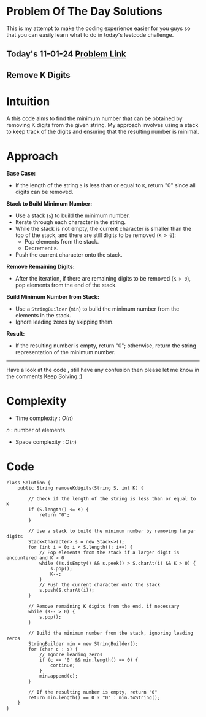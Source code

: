 # Problem Of The Day Solutions

This is my attempt to make the coding experience easier for you guys so that you can easily learn what to do in today's leetcode challenge.

## Today's 11-01-24 [Problem Link](https://www.geeksforgeeks.org/problems/remove-k-digits/1)
## Remove K Digits

# Intuition
<!-- Describe your first thoughts on how to solve this problem. -->
A this code aims to find the minimum number that can be obtained by removing K digits from the given string. My approach involves using a stack to keep track of the digits and ensuring that the resulting number is minimal.

# Approach
<!-- Describe your approach to solving the problem. -->
**Base Case:**
   - If the length of the string `S` is less than or equal to `K`, return "0" since all digits can be removed.

**Stack to Build Minimum Number:**
   - Use a stack (`s`) to build the minimum number.
   - Iterate through each character in the string.
   - While the stack is not empty, the current character is smaller than the top of the stack, and there are still digits to be removed (`K > 0`):
      - Pop elements from the stack.
      - Decrement `K`.
   - Push the current character onto the stack.

**Remove Remaining Digits:**
   - After the iteration, if there are remaining digits to be removed (`K > 0`), pop elements from the end of the stack.

**Build Minimum Number from Stack:**
   - Use a `StringBuilder` (`min`) to build the minimum number from the elements in the stack.
   - Ignore leading zeros by skipping them.

**Result:**
   - If the resulting number is empty, return "0"; otherwise, return the string representation of the minimum number.
---
Have a look at the code , still have any confusion then please let me know in the comments
Keep Solving.:)

# Complexity
- Time complexity : $O(n)$
<!-- Add your time complexity here, e.g. $$O(n)$$ -->
$n$ : number of elements
- Space complexity : $O(n)$
<!-- Add your space complexity here, e.g. $$O(n)$$ -->

# Code
```
class Solution {
    public String removeKdigits(String S, int K) {

        // Check if the length of the string is less than or equal to K
        if (S.length() <= K) {
            return "0";
        }

        // Use a stack to build the minimum number by removing larger digits
        Stack<Character> s = new Stack<>();
        for (int i = 0; i < S.length(); i++) {
            // Pop elements from the stack if a larger digit is encountered and K > 0
            while (!s.isEmpty() && s.peek() > S.charAt(i) && K > 0) {
                s.pop();
                K--;
            }
            // Push the current character onto the stack
            s.push(S.charAt(i));
        }

        // Remove remaining K digits from the end, if necessary
        while (K-- > 0) {
            s.pop();
        }

        // Build the minimum number from the stack, ignoring leading zeros
        StringBuilder min = new StringBuilder();
        for (char c : s) {
            // Ignore leading zeros
            if (c == '0' && min.length() == 0) {
                continue;
            }
            min.append(c);
        }

        // If the resulting number is empty, return "0"
        return min.length() == 0 ? "0" : min.toString();
    }
}

```

